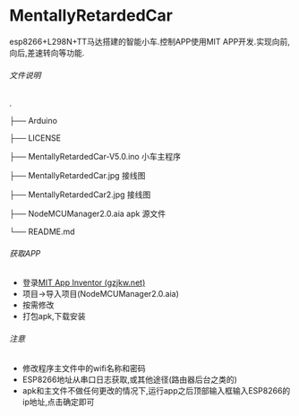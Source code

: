 # MentallyRetardedCar
esp8266+L298N+TT马达搭建的智能小车.控制APP使用MIT APP开发.实现向前,向后,差速转向等功能.

###### 文件说明

.

├── Arduino

├── LICENSE

├── MentallyRetardedCar-V5.0.ino 小车主程序

├── MentallyRetardedCar.jpg 接线图

├── MentallyRetardedCar2.jpg 接线图

├── NodeMCUManager2.0.aia apk 源文件

└── README.md


###### 获取APP

- 登录[MIT App Inventor (gzjkw.net)](http://app.gzjkw.net/login/)
- 项目->导入项目(NodeMCUManager2.0.aia)
- 按需修改
- 打包apk,下载安装


###### 注意

- 修改程序主文件中的wifi名称和密码
- ESP8266地址从串口日志获取,或其他途径(路由器后台之类的)
- apk和主文件不做任何更改的情况下,运行app之后顶部输入框输入ESP8266的ip地址,点击确定即可
